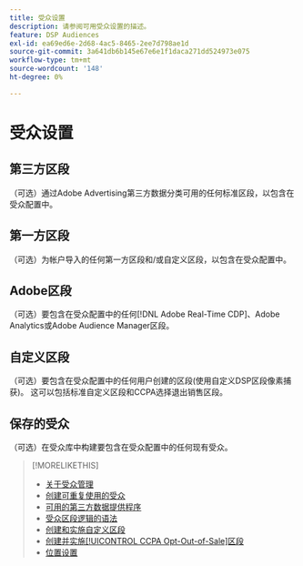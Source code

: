 ```yaml
---
title: 受众设置
description: 请参阅可用受众设置的描述。
feature: DSP Audiences
exl-id: ea69ed6e-2d68-4ac5-8465-2ee7d798ae1d
source-git-commit: 3a641db6b145e67e6e1f1daca271dd524973e075
workflow-type: tm+mt
source-wordcount: '148'
ht-degree: 0%

---
```


# 受众设置

## 第三方区段

（可选）通过Adobe Advertising第三方数据分类可用的任何标准区段，以包含在受众配置中。

## 第一方区段

（可选）为帐户导入的任何第一方区段和/或自定义区段，以包含在受众配置中。

## Adobe区段

（可选）要包含在受众配置中的任何[!DNL Adobe Real-Time CDP]、Adobe Analytics或Adobe Audience Manager区段。

## 自定义区段

（可选）要包含在受众配置中的任何用户创建的区段(使用自定义DSP区段像素捕获)。 这可以包括标准自定义区段和CCPA选择退出销售区段。

## 保存的受众

（可选）在受众库中构建要包含在受众配置中的任何现有受众。

>[!MORELIKETHIS]
>
>* [关于受众管理](audience-about.md)
>* [创建可重复使用的受众](reusable-audience-create.md)
>* [可用的第三方数据提供程序](third-party-data-providers.md)
>* [受众区段逻辑的语法](audience-segment-logic-syntax.md)
>* [创建和实施自定义区段](custom-segment-create.md)
>* [创建并实施[!UICONTROL CCPA Opt-Out-of-Sale]区段](ccpa-opt-out-segment-create.md)
>* [位置设置](/help/dsp/campaign-management/placements/placement-settings.md)
